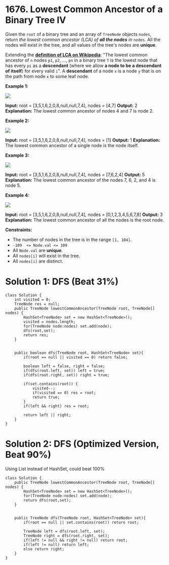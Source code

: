 # 1676. Lowest Common Ancestor of a Binary Tree IV
Given the  `root`  of a binary tree and an array of  `TreeNode`  objects  `nodes`, return  _the lowest common ancestor (LCA) of  **all the nodes**  in_ `nodes`. All the nodes will exist in the tree, and all values of the tree's nodes are  **unique**.

Extending the  **[definition of LCA on Wikipedia](https://en.wikipedia.org/wiki/Lowest_common_ancestor)**: "The lowest common ancestor of  `n`  nodes  `p1`,  `p2`, ...,  `pn`  in a binary tree  `T`  is the lowest node that has every  `pi`  as a  **descendant**  (where we allow  **a node to be a descendant of itself**) for every valid  `i`". A  **descendant**  of a node  `x`  is a node  `y`  that is on the path from node  `x`  to some leaf node.

**Example 1:**

![](https://assets.leetcode.com/uploads/2018/12/14/binarytree.png)

**Input:** root = [3,5,1,6,2,0,8,null,null,7,4], nodes = [4,7]
**Output:** 2
**Explanation:** The lowest common ancestor of nodes 4 and 7 is node 2.

**Example 2:**

![](https://assets.leetcode.com/uploads/2018/12/14/binarytree.png)

**Input:** root = [3,5,1,6,2,0,8,null,null,7,4], nodes = [1]
**Output:** 1
**Explanation:** The lowest common ancestor of a single node is the node itself.

**Example 3:**

![](https://assets.leetcode.com/uploads/2018/12/14/binarytree.png)

**Input:** root = [3,5,1,6,2,0,8,null,null,7,4], nodes = [7,6,2,4]
**Output:** 5
**Explanation:** The lowest common ancestor of the nodes 7, 6, 2, and 4 is node 5.

**Example 4:**

![](https://assets.leetcode.com/uploads/2018/12/14/binarytree.png)

**Input:** root = [3,5,1,6,2,0,8,null,null,7,4], nodes = [0,1,2,3,4,5,6,7,8]
**Output:** 3
**Explanation:** The lowest common ancestor of all the nodes is the root node.

**Constraints:**

-   The number of nodes in the tree is in the range  `[1, 104]`.
-   `-109  <= Node.val <= 109`
-   All  `Node.val`  are  **unique**.
-   All  `nodes[i]`  will exist in the tree.
-   All  `nodes[i]`  are distinct.

# Solution 1: DFS (Beat 31%)
```
class Solution {
    int visited = 0;
    TreeNode res = null;
    public TreeNode lowestCommonAncestor(TreeNode root, TreeNode[] nodes) {
        HashSet<TreeNode> set = new HashSet<TreeNode>();
        visited = nodes.length;
        for(TreeNode node:nodes) set.add(node);
        dfs(root,set);
        return res;
    }
    
    
    public boolean dfs(TreeNode root, HashSet<TreeNode> set){
        if(root == null || visited == 0) return false;
        
        boolean left = false, right = false;
        if(dfs(root.left, set)) left = true;
        if(dfs(root.right, set)) right = true;
        
        if(set.contains(root)) {
            visited--;
            if(visited == 0) res = root;
            return true;
        }
        if(left && right) res = root;
        
        return left || right;
    }
}
```

# Solution 2: DFS (Optimized Version, Beat 90%)
Using List instead of HashSet, could beat 100%

```
class Solution { 
    public TreeNode lowestCommonAncestor(TreeNode root, TreeNode[] nodes) {
        HashSet<TreeNode> set = new HashSet<TreeNode>();
        for(TreeNode node:nodes) set.add(node);
        return dfs(root,set);
    }
    
    
    public TreeNode dfs(TreeNode root, HashSet<TreeNode> set){
        if(root == null || set.contains(root)) return root;
        
        TreeNode left = dfs(root.left, set);
        TreeNode right = dfs(root.right, set);
        if(left != null && right != null) return root;
        if(left != null) return left;
        else return right;
    }
}
```